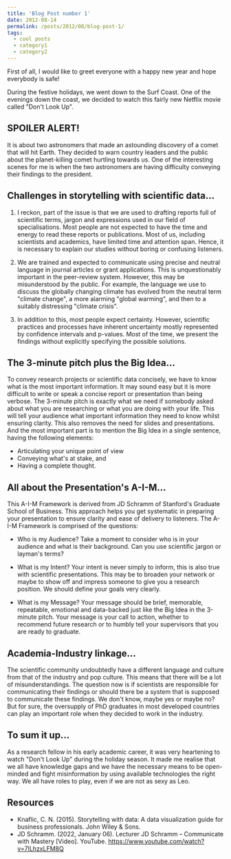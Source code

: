 ```yaml
---
title: 'Blog Post number 1'
date: 2012-08-14
permalink: /posts/2012/08/blog-post-1/
tags:
  - cool posts
  - category1
  - category2
---
```

First of all, I would like to greet everyone with a happy new year and hope everybody is safe!

During the festive holidays, we went down to the Surf Coast.
One of the evenings down the coast, we decided to watch this fairly new Netflix movie called "Don't Look Up".

SPOILER ALERT!
------
It is about two astronomers that made an astounding discovery of a comet that will hit Earth. They decided to warn country leaders and the public about the planet-killing comet hurtling towards us. One of the interesting scenes for me is when the two astronomers are having difficulty conveying their findings to the president.

Challenges in storytelling with scientific data...
------
1. I reckon, part of the issue is that we are used to drafting reports full of scientific terms, jargon and expressions used in our field of specialisations. Most people are not expected to have the time and energy to read these reports or publications. Most of us, including scientists and academics, have limited time and attention span. Hence, it is necessary to explain our studies without boring or confusing listeners.

2. We are trained and expected to communicate using precise and neutral language in journal articles or grant applications. This is unquestionably important in the peer-review system. However, this may be misunderstood by the public. For example, the language we use to discuss the globally changing climate has evolved from the neutral term "climate change", a more alarming "global warming", and then to a suitably distressing "climate crisis".

3. In addition to this, most people expect certainty. However, scientific practices and processes have inherent uncertainty mostly represented by confidence intervals and p-values. Most of the time, we present the findings without explicitly specifying the possible solutions. 

The 3-minute pitch plus the Big Idea...
------
To convey research projects or scientific data concisely, we have to know what is the most important information. It may sound easy but it is more difficult to write or speak a concise report or presentation than being verbose. The 3-minute pitch is exactly what we need if somebody asked about what you are researching or what you are doing with your life. This will tell your audience what important information they need to know whilst ensuring clarity. This also removes the need for slides and presentations. And the most important part is to mention the Big Idea in a single sentence, having the following elements:
* Articulating your unique point of view
* Conveying what's at stake, and
* Having a complete thought.

All about the Presentation's A-I-M...
------
This A-I-M Framework is derived from JD Schramm of Stanford's Graduate School of Business. 
This approach helps you get systematic in preparing your presentation to ensure clarity and ease of delivery to listeners.
The A-I-M Framework is comprised of the questions:

* Who is my Audience? Take a moment to consider who is in your audience and what is their background. Can you use scientific jargon or layman's terms?

* What is my Intent? Your intent is never simply to inform, this is also true with scientific presentations. This may be to broaden your network or maybe to show off and impress someone to give you a research position. We should define your goals very clearly.

* What is my Message? Your message should be brief, memorable, repeatable, emotional and data-backed just like the Big Idea in the 3-minute pitch. Your message is your call to action, whether to recommend future research or to humbly tell your supervisors that you are ready to graduate.

Academia-Industry linkage...
------
The scientific community undoubtedly have a different language and culture from that of the industry and pop culture. This means that there will be a lot of misunderstandings. The question now is if scientists are responsible for communicating their findings or should there be a system that is supposed to communicate these findings. We don't know, maybe yes or maybe no? But for sure, the oversupply of PhD graduates in most developed countries can play an important role when they decided to work in the industry.

To sum it up...
------
As a research fellow in his early academic career, it was very heartening to watch "Don't Look Up" during the holiday season.
It made me realise that we all have knowledge gaps and we have the necessary means to be open-minded and fight misinformation by using available technologies the right way.
We all have roles to play, even if we are not as sexy as Leo.

Resources
------
* Knaflic, C. N. (2015). Storytelling with data: A data visualization guide for business professionals. John Wiley & Sons.
* JD Schramm. (2022, January 06). Lecturer JD Schramm – Communicate with Mastery [Video]. YouTube. https://www.youtube.com/watch?v=7lLhzxLFM8Q

